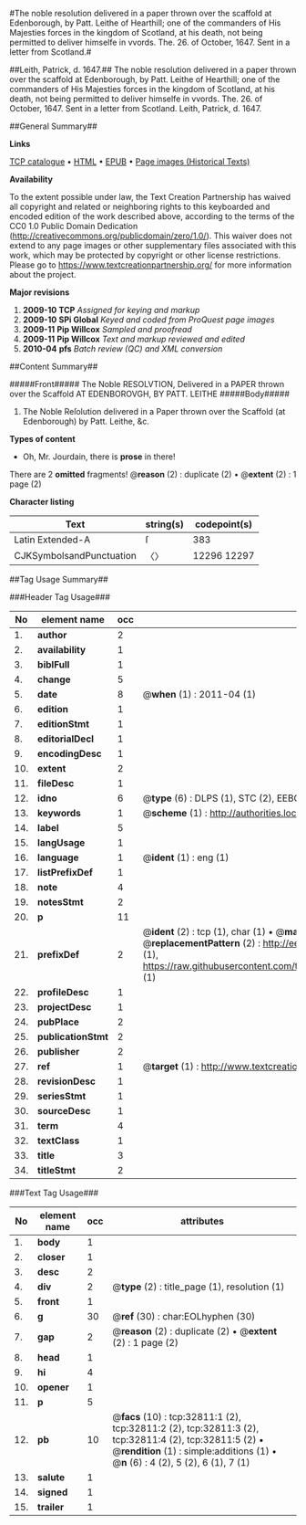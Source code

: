 #The noble resolution delivered in a paper thrown over the scaffold at Edenborough, by Patt. Leithe of Hearthill; one of the commanders of His Majesties forces in the kingdom of Scotland, at his death, not being permitted to deliver himselfe in vvords. The. 26. of October, 1647. Sent in a letter from Scotland.#

##Leith, Patrick, d. 1647.##
The noble resolution delivered in a paper thrown over the scaffold at Edenborough, by Patt. Leithe of Hearthill; one of the commanders of His Majesties forces in the kingdom of Scotland, at his death, not being permitted to deliver himselfe in vvords. The. 26. of October, 1647. Sent in a letter from Scotland.
Leith, Patrick, d. 1647.

##General Summary##

**Links**

[TCP catalogue](http://www.ota.ox.ac.uk/tcp/)  • 
[HTML](http://tei.it.ox.ac.uk/tcp/Texts-HTML/free/A47/A47650.html)  • 
[EPUB](http://tei.it.ox.ac.uk/tcp/Texts-EPUB/free/A47/A47650.epub) • 
[Page images (Historical Texts)](https://historicaltexts.jisc.ac.uk/eebo-99828384e)

**Availability**

To the extent possible under law, the Text Creation Partnership has waived all copyright and related or neighboring rights to this keyboarded and encoded edition of the work described above, according to the terms of the CC0 1.0 Public Domain Dedication (http://creativecommons.org/publicdomain/zero/1.0/). This waiver does not extend to any page images or other supplementary files associated with this work, which may be protected by copyright or other license restrictions. Please go to https://www.textcreationpartnership.org/ for more information about the project.

**Major revisions**

1. __2009-10__ __TCP__ *Assigned for keying and markup*
1. __2009-10__ __SPi Global__ *Keyed and coded from ProQuest page images*
1. __2009-11__ __Pip Willcox__ *Sampled and proofread*
1. __2009-11__ __Pip Willcox__ *Text and markup reviewed and edited*
1. __2010-04__ __pfs__ *Batch review (QC) and XML conversion*

##Content Summary##

#####Front#####
The Noble RESOLVTION, Delivered in a PAPER thrown over the Scaffold AT EDENBOROVGH, BY PATT. LEITHE 
#####Body#####

1. The Noble Reſolution delivered in a Paper thrown over the Scaffold (at Edenborough) by Patt. Leithe, &c.

**Types of content**

  * Oh, Mr. Jourdain, there is **prose** in there!

There are 2 **omitted** fragments! 
 @__reason__ (2) : duplicate (2)  •  @__extent__ (2) : 1 page (2)

**Character listing**


|Text|string(s)|codepoint(s)|
|---|---|---|
|Latin Extended-A|ſ|383|
|CJKSymbolsandPunctuation|〈〉|12296 12297|

##Tag Usage Summary##

###Header Tag Usage###

|No|element name|occ|attributes|
|---|---|---|---|
|1.|__author__|2||
|2.|__availability__|1||
|3.|__biblFull__|1||
|4.|__change__|5||
|5.|__date__|8| @__when__ (1) : 2011-04 (1)|
|6.|__edition__|1||
|7.|__editionStmt__|1||
|8.|__editorialDecl__|1||
|9.|__encodingDesc__|1||
|10.|__extent__|2||
|11.|__fileDesc__|1||
|12.|__idno__|6| @__type__ (6) : DLPS (1), STC (2), EEBO-CITATION (1), PROQUEST (1), VID (1)|
|13.|__keywords__|1| @__scheme__ (1) : http://authorities.loc.gov/ (1)|
|14.|__label__|5||
|15.|__langUsage__|1||
|16.|__language__|1| @__ident__ (1) : eng (1)|
|17.|__listPrefixDef__|1||
|18.|__note__|4||
|19.|__notesStmt__|2||
|20.|__p__|11||
|21.|__prefixDef__|2| @__ident__ (2) : tcp (1), char (1)  •  @__matchPattern__ (2) : ([0-9\-]+):([0-9IVX]+) (1), (.+) (1)  •  @__replacementPattern__ (2) : http://eebo.chadwyck.com/downloadtiff?vid=$1&page=$2 (1), https://raw.githubusercontent.com/textcreationpartnership/Texts/master/tcpchars.xml#$1 (1)|
|22.|__profileDesc__|1||
|23.|__projectDesc__|1||
|24.|__pubPlace__|2||
|25.|__publicationStmt__|2||
|26.|__publisher__|2||
|27.|__ref__|1| @__target__ (1) : http://www.textcreationpartnership.org/docs/. (1)|
|28.|__revisionDesc__|1||
|29.|__seriesStmt__|1||
|30.|__sourceDesc__|1||
|31.|__term__|4||
|32.|__textClass__|1||
|33.|__title__|3||
|34.|__titleStmt__|2||


###Text Tag Usage###

|No|element name|occ|attributes|
|---|---|---|---|
|1.|__body__|1||
|2.|__closer__|1||
|3.|__desc__|2||
|4.|__div__|2| @__type__ (2) : title_page (1), resolution (1)|
|5.|__front__|1||
|6.|__g__|30| @__ref__ (30) : char:EOLhyphen (30)|
|7.|__gap__|2| @__reason__ (2) : duplicate (2)  •  @__extent__ (2) : 1 page (2)|
|8.|__head__|1||
|9.|__hi__|4||
|10.|__opener__|1||
|11.|__p__|5||
|12.|__pb__|10| @__facs__ (10) : tcp:32811:1 (2), tcp:32811:2 (2), tcp:32811:3 (2), tcp:32811:4 (2), tcp:32811:5 (2)  •  @__rendition__ (1) : simple:additions (1)  •  @__n__ (6) : 4 (2), 5 (2), 6 (1), 7 (1)|
|13.|__salute__|1||
|14.|__signed__|1||
|15.|__trailer__|1||
